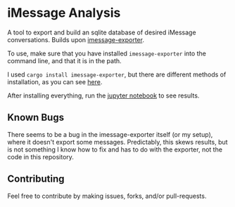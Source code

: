 # iMessage Analysis
A tool to export and build an sqlite database of desired iMessage conversations.
Builds upon [imessage-exporter](https://github.com/ReagentX/imessage-exporter).

To use, make sure that you have installed `imessage-exporter` into the command line, and that it is in the path.

I used `cargo install imessage-exporter`, but there are different methods of installation, as you can see [here](https://github.com/ReagentX/imessage-exporter/blob/develop/imessage-exporter/README.md).

After installing everything, run the [jupyter notebook](analysis.ipynb) to see results.

## Known Bugs
There seems to be a bug in the imessage-exporter itself (or my setup), where it doesn't export some messages. Predictably, this skews results, but is not something I know how to fix and has to do with the exporter, not the code in this repository.

## Contributing
Feel free to contribute by making issues, forks, and/or pull-requests.